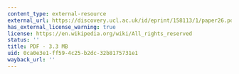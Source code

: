 ```yaml
---
content_type: external-resource
external_url: https://discovery.ucl.ac.uk/id/eprint/158113/1/paper26.pdf
has_external_license_warning: true
license: https://en.wikipedia.org/wiki/All_rights_reserved
status: ''
title: PDF - 3.3 MB
uid: 0ca0e3e1-ff59-4c25-b2dc-32b8175731e1
wayback_url: ''
---
```

